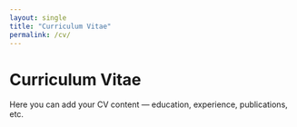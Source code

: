 ```yaml
---
layout: single
title: "Curriculum Vitae"
permalink: /cv/
---
```


# Curriculum Vitae

Here you can add your CV content — education, experience, publications, etc.
